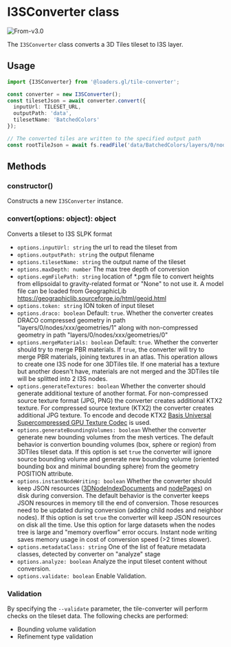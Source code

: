# I3SConverter class

<p class="badges">
  <img src="https://img.shields.io/badge/From-v3.0-blue.svg?style=flat-square" alt="From-v3.0" />
</p>

The `I3SConverter` class converts a 3D Tiles tileset to I3S layer.

## Usage

```typescript
import {I3SConverter} from '@loaders.gl/tile-converter';

const converter = new I3SConverter();
const tilesetJson = await converter.convert({
  inputUrl: TILESET_URL,
  outputPath: 'data',
  tilesetName: 'BatchedColors'
});

// The converted tiles are written to the specified output path
const rootTileJson = await fs.readFile('data/BatchedColors/layers/0/nodes/root/index.json', 'utf8');
```

## Methods

### constructor()

Constructs a new `I3SConverter` instance.

### convert(options: object): object

Converts a tileset to I3S SLPK format

- `options.inputUrl: string` the url to read the tileset from
- `options.outputPath: string` the output filename
- `options.tilesetName: string` the output name of the tileset
- `options.maxDepth: number` The max tree depth of conversion
- `options.egmFilePath: string` location of \*.pgm file to convert heights from ellipsoidal to gravity-related format or "None" to not use it. A model file can be loaded from GeographicLib https://geographiclib.sourceforge.io/html/geoid.html
- `options.token: string` ION token of input tileset
- `options.draco: boolean` Default: `true`. Whether the converter creates DRACO compressed geometry in path "layers/0/nodes/xxx/geometries/1" along with non-compressed geometry in path "layers/0/nodes/xxx/geometries/0"
- `options.mergeMaterials: boolean` Default: `true`. Whether the converter should try to merge PBR materials. If `true`, the converter will try to merge PBR materials, joining textures in an atlas. This operation allows to create one I3S node for one 3DTiles tile. If one material has a texture but another doesn't have, materials are not merged and the 3DTiles tile will be splitted into 2 I3S nodes.
- `options.generateTextures: boolean` Whether the converter should generate additional texture of another format. For non-compressed source texture format (JPG, PNG) the converter creates additional KTX2 texture. For compressed source texture (KTX2) the converter creates additional JPG texture. To encode and decode KTX2 [Basis Universal Supercompressed GPU Texture Codec](https://github.com/BinomialLLC/basis_universal) is used.
- `options.generateBoundingVolumes: boolean` Whether the converter generate new bounding volumes from the mesh vertices. The default behavior is convertion bounding volumes (box, sphere or region) from 3DTiles tileset data. If this option is set `true` the converter will ignore source bounding volume and generate new bounding volume (oriented bounding box and minimal bounding sphere) from the geometry POSITION attribute.
- `options.instantNodeWriting: boolean` Whether the converter should keep JSON resources ([3DNodeIndexDocuments](https://github.com/Esri/i3s-spec/blob/master/docs/1.8/3DNodeIndexDocument.cmn) and [nodePages](https://github.com/Esri/i3s-spec/blob/master/docs/1.8/nodePage.cmn)) on disk during conversion. The default behavior is the converter keeps JSON resources in memory till the end of conversion. Those resources need to be updated during conversion (adding child nodes and neighbor nodes). If this option is set `true` the converter will keep JSON resources on disk all the time. Use this option for large datasets when the nodes tree is large and "memory overflow" error occurs. Instant node writing saves memory usage in cost of conversion speed (>2 times slower).
- `options.metadataClass: string` One of the list of feature metadata classes, detected by converter on "analyze" stage
- `options.analyze: boolean` Analyze the input tileset content without conversion.
- `options.validate: boolean` Enable Validation.

### Validation

By specifying the `--validate` parameter, the tile-converter will perform checks on the tileset data. The following checks are performed:

- Bounding volume validation
- Refinement type validation
